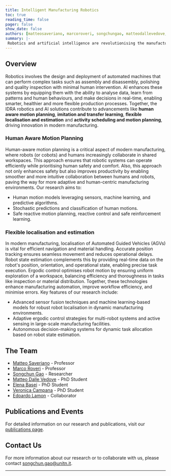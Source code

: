 ```yaml
---
title: Intelligent Manufacturing Robotics
toc: true
reading_time: false
pager: false
show_date: false
authors: [matteosaveriano, marcoroveri, songchungao, matteodallevedove, elenabasei, veronicacampana, edoardolamon, luigipalopoli, danielefontanelli]
summary: |-
 Robotics and artificial intelligence are revolutionising the manufacturing industry by enabling greater efficiency, precision, and adaptability. We focus on making robots adaptable to a changing working landscape in which humans and intelligent machines are asked to cooperate in a cohesive manner, relieving the human worker from repetitive, unergonomic and unhealthy tasks.
---
```


## Overview

Robotics involves the design and deployment of automated machines that can perform complex tasks such as assembly and disassembly, polishing and quality inspection with minimal human intervention. AI enhances these systems by equipping them with the ability to analyse data, learn from patterns and human behaviours, and make decisions in real-time, enabling smarter, healthier and more flexible production processes. Together, the IDRA robotics and AI solutions contribute to advancements like **human aware motion planning**, **imitation and transfer learning**, **flexible localisation and estimation** and **activity scheduling and motion planning**, driving innovation in modern manufacturing.

### Human Aware Motion Planning

Human-aware motion planning is a critical aspect of modern manufacturing, where robots (or cobots) and humans increasingly collaborate in shared workspaces. This approach ensures that robotic systems can operate efficiently while prioritising human safety and comfort. Also, this approach not only enhances safety but also improves productivity by enabling smoother and more intuitive collaboration between humans and robots, paving the way for more adaptive and human-centric manufacturing environments.  Our research aims to:

- Human motion models leveraging sensors, machine learning, and predictive algorithms. 
- Stochastic predictions and classification of human motions.
- Safe reactive motion planning, reactive control and safe reinforcement learning.


<!-- ### Imitation and transfer learning (Matteo)

TBD

- TBD
- TBD
- TBD -->


### Flexible localisation and estimation

In modern manufacturing, localisation of Automated Guided Vehicles (AGVs) is vital for efficient navigation and material handling. Accurate position tracking ensures seamless movement and reduces operational delays. Robot state estimation complements this by providing real-time data on the robot's position, orientation, and operational state, enabling precise task execution. Ergodic control optimises robot motion by ensuring uniform exploration of a workspace, balancing efficiency and thoroughness in tasks like inspection or material distribution. Together, these technologies enhance manufacturing automation, improve workflow efficiency, and minimise errors. Key features of our research include:

- Advanced sensor fusion techniques and machine learning-based models for robust robot localisation in dynamic manufacturing environments.
- Adaptive ergodic control strategies for multi-robot systems and active sensing in large-scale manufacturing facilities.
- Autonomous decision-making systems for dynamic task allocation based on robot state estimation.


<!-- ### Activity scheduling and motion planning (Marco, Luigi)

TBD - add orienteering

- TBD
- TBD
- TBD -->


## The Team

- [Matteo Saveriano](/author/matteo-saveriano/) - Professor
- [Marco Roveri](/author/davide-nardi/) - Professor
- [Songchun Gao](/author/luca-beber/) - Researcher
- [Matteo Dalle Vedove](/author/matteo-dallevedove/) - PhD Student
- [Elena Basei](/author/elena-basei/) - PhD Student
- [Veronica Campana](/author/veronica-campana/) - PhD Student
- [Edoardo Lamon](/author/edoardo-lamon/) - Collaborator

## Publications and Events

For detailed information on our research and publications, visit our [publications page](/publication/).

## Contact Us

For more information about our research or to collaborate with us, please contact [songchun.gao@unitn.it](mailto:songchun.gao@unitn.it).

---
